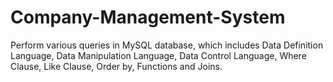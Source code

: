 # Company-Management-System
Perform various queries in MySQL database, which includes Data Definition Language, Data Manipulation Language, Data Control Language, Where Clause, Like Clause, Order by, Functions and Joins.
